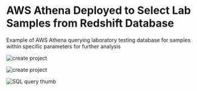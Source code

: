 # AWS Athena Deployed to Select Lab Samples from Redshift Database
Example of AWS Athena querying laboratory testing database for samples within specific parameters for further analysis

![create project](https://github.com/user-attachments/assets/c87ca027-25e7-4f87-8775-68c7010471dc)

![create project](https://github.com/user-attachments/assets/fbcca8a2-242e-4739-a4d8-68039f1a5142)

![SQL query thumb](https://github.com/user-attachments/assets/7c4ccffb-8839-4487-8020-f28ee15bb851)
